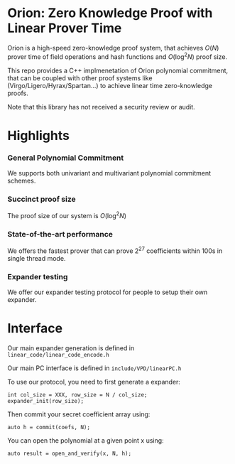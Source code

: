 # Orion: Zero Knowledge Proof with Linear Prover Time

Orion is a high-speed zero-knowledge proof system, that achieves $O(N)$ prover time of field operations and hash functions and $O(\log^2 N)$ proof size.

This repo provides a C++ implmenetation of Orion polynomial commitment, that can be coupled with other proof systems like (Virgo/Ligero/Hyrax/Spartan...) to achieve linear time zero-knowledge proofs. 

Note that this library has not received a security review or audit.

# Highlights

### General Polynomial Commitment
We supports both univariant and multivariant polynomial commitment schemes. 
### Succinct proof size
The proof size of our system is $O(\log^2 N)$
### State-of-the-art performance
We offers the fastest prover that can prove $2^{27}$ coefficients within $100$s in single thread mode.
### Expander testing
We offer our expander testing protocol for people to setup their own expander.

# Interface

Our main expander generation is defined in ```linear_code/linear_code_encode.h```

Our main PC interface is defined in ```include/VPD/linearPC.h```

To use our protocol, you need to first generate a expander:

```
int col_size = XXX, row_size = N / col_size;
expander_init(row_size);
```

Then commit your secret coefficient array using:

```
auto h = commit(coefs, N);
```

You can open the polynomial at a given point x using:
```
auto result = open_and_verify(x, N, h);
```

